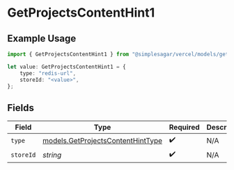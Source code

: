 # GetProjectsContentHint1

## Example Usage

```typescript
import { GetProjectsContentHint1 } from "@simplesagar/vercel/models/getprojectsop.js";

let value: GetProjectsContentHint1 = {
    type: "redis-url",
    storeId: "<value>",
};
```

## Fields

| Field                                                                        | Type                                                                         | Required                                                                     | Description                                                                  |
| ---------------------------------------------------------------------------- | ---------------------------------------------------------------------------- | ---------------------------------------------------------------------------- | ---------------------------------------------------------------------------- |
| `type`                                                                       | [models.GetProjectsContentHintType](../models/getprojectscontenthinttype.md) | :heavy_check_mark:                                                           | N/A                                                                          |
| `storeId`                                                                    | *string*                                                                     | :heavy_check_mark:                                                           | N/A                                                                          |